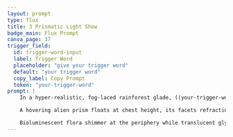 ```yaml
---
layout: prompt
type: flux
title: 3 Prismatic Light Show
badge_main: Flux Prompt
canva_page: 37
trigger_field:
  id: trigger-word-input
  label: Trigger Word
  placeholder: "give your trigger word"
  default: "your trigger word"
  copy_label: Copy Prompt
  token: "your-trigger-word"
prompt: |
    In a hyper-realistic, fog-laced rainforest glade, ((your-trigger-word):1) stands centered in a fitted dark blue T-shirt, humidity clinging to the fabric as dawn light filters through ancient canopy.

    A hovering alien prism floats at chest height, its facets refracting rotating bands of magenta and teal light that spill across the mist. Each pulse paints his face in shifting color, catching the wide-eyed fascination in his expression and the subtle curve of a grateful smile.

    Bioluminescent flora shimmer at the periphery while translucent glyph trails orbit the prism, casting rippling reflections on slick stones and the damp forest floor. The air glows with suspended particles, captured in cinematic detail as the rainforest breathes around this prismatic light show.
---
```


